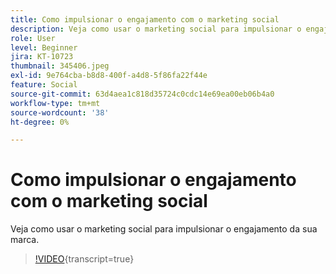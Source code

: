```yaml
---
title: Como impulsionar o engajamento com o marketing social
description: Veja como usar o marketing social para impulsionar o engajamento da sua marca.
role: User
level: Beginner
jira: KT-10723
thumbnail: 345406.jpeg
exl-id: 9e764cba-b8d8-400f-a4d8-5f86fa22f44e
feature: Social
source-git-commit: 63d4aea1c818d35724c0cdc14e69ea00eb06b4a0
workflow-type: tm+mt
source-wordcount: '38'
ht-degree: 0%

---
```


# Como impulsionar o engajamento com o marketing social

Veja como usar o marketing social para impulsionar o engajamento da sua marca.

>[!VIDEO](https://video.tv.adobe.com/v/345406/?quality=12&learn=on){transcript=true}
